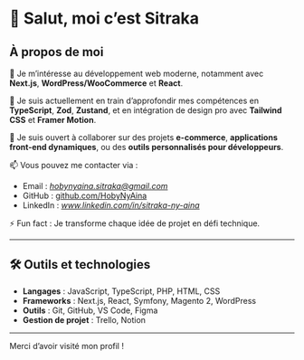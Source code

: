 # 👋 Salut, moi c’est Sitraka

## À propos de moi

👀 Je m’intéresse au développement web moderne, notamment avec **Next.js**, **WordPress/WooCommerce** et **React**.
 
🌱 Je suis actuellement en train d’approfondir mes compétences en **TypeScript**, **Zod**, **Zustand**, et en intégration de design pro avec **Tailwind CSS** et **Framer Motion**.

💞️ Je suis ouvert à collaborer sur des projets **e-commerce**, **applications front-end dynamiques**, ou des **outils personnalisés pour développeurs**.

📫 Vous pouvez me contacter via :  
   - Email : *hobynyaina.sitraka@gmail.com*  
   - GitHub : [github.com/HobyNyAina](https://github.com/HobyNyAina)  
   - LinkedIn : *www.linkedin.com/in/sitraka-ny-aina*

⚡ Fun fact : Je transforme chaque idée de projet en défi technique.

---

## 🛠️ Outils et technologies

- **Langages** : JavaScript, TypeScript, PHP, HTML, CSS  
- **Frameworks** : Next.js, React, Symfony, Magento 2, WordPress  
- **Outils** : Git, GitHub, VS Code, Figma
- **Gestion de projet** : Trello, Notion  

---

Merci d’avoir visité mon profil !
